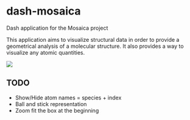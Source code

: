 # dash-mosaica


Dash application for the Mosaica project

This application aims to visualize structural data in order to provide a geometrical
analysis of a molecular structure. It also provides a way to visualize any 
atomic quantities.

![](./screenshot.png")

## TODO

* Show/Hide atom names = species + index
* Ball and stick representation
* Zoom fit the box at the beginning
